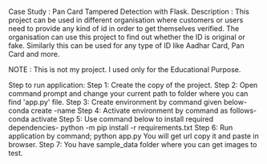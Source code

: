 Case Study : Pan Card Tampered Detection with Flask.
Description :  This project can be used in different organisation where customers or users need to provide any kind of id in order to get themselves verified. The organisation can use this project to find out whether the ID is original or fake. Similarly this can be used for any type of ID like Aadhar Card, Pan Card and more.


NOTE : This is not my project. I used only for the Educational Purpose.

Step to run application:
Step 1:	Create the copy of the project.
Step 2: Open command prompt and change your current path 
to folder where you can find 'app.py' file.
Step 3: Create environment by command given below-
conda create -name <environment name>
Step 4: Activate environment by command as follows-
conda activate <environment name>
Step 5: Use command below to install required dependencies-
python -m pip install -r requirements.txt
Step 6: Run application by command;
python app.py
You will get url copy it and paste in browser.
Step 7: You have sample_data folder where you can get images to test.
